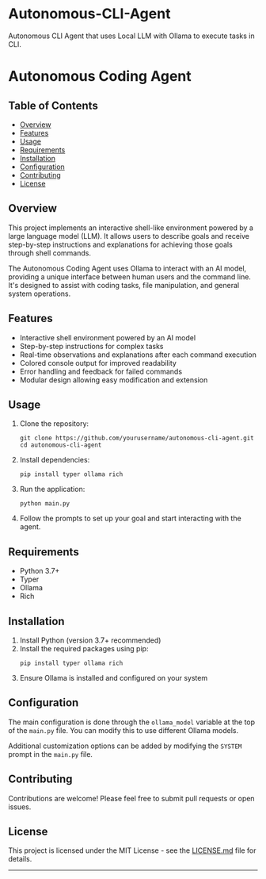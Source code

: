 # Autonomous-CLI-Agent
Autonomous CLI Agent that uses Local LLM with Ollama to execute tasks in CLI.

# Autonomous Coding Agent

## Table of Contents
- [Overview](#overview)
- [Features](#features)
- [Usage](#usage)
- [Requirements](#requirements)
- [Installation](#installation)
- [Configuration](#configuration)
- [Contributing](#contributing)
- [License](#license)

## Overview

This project implements an interactive shell-like environment powered by a large language model (LLM). It allows users to describe goals and receive step-by-step instructions and explanations for achieving those goals through shell commands.

The Autonomous Coding Agent uses Ollama to interact with an AI model, providing a unique interface between human users and the command line. It's designed to assist with coding tasks, file manipulation, and general system operations.

## Features

- Interactive shell environment powered by an AI model
- Step-by-step instructions for complex tasks
- Real-time observations and explanations after each command execution
- Colored console output for improved readability
- Error handling and feedback for failed commands
- Modular design allowing easy modification and extension

## Usage

1. Clone the repository:
   ```
   git clone https://github.com/yourusername/autonomous-cli-agent.git
   cd autonomous-cli-agent
   ```

2. Install dependencies:
   ```
   pip install typer ollama rich
   ```

3. Run the application:
   ```
   python main.py
   ```

4. Follow the prompts to set up your goal and start interacting with the agent.

## Requirements

- Python 3.7+
- Typer
- Ollama
- Rich

## Installation

1. Install Python (version 3.7+ recommended)
2. Install the required packages using pip:
   ```
   pip install typer ollama rich
   ```
3. Ensure Ollama is installed and configured on your system

## Configuration

The main configuration is done through the `ollama_model` variable at the top of the `main.py` file. You can modify this to use different Ollama models.

Additional customization options can be added by modifying the `SYSTEM` prompt in the `main.py` file.

## Contributing

Contributions are welcome! Please feel free to submit pull requests or open issues.

## License

This project is licensed under the MIT License - see the [LICENSE.md](LICENSE.md) file for details.

---
